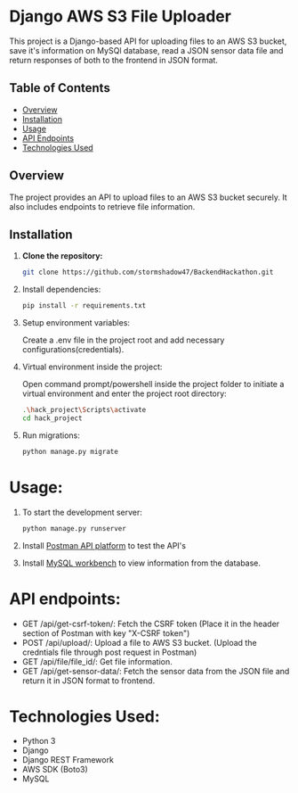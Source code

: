 
# Django AWS S3 File Uploader

This project is a Django-based API for uploading files to an AWS S3 bucket, save it's information on MySQl database, read a JSON sensor data file and return responses of both to the frontend in JSON format.

## Table of Contents

- [Overview](#overview)
- [Installation](#installation)
- [Usage](#usage)
- [API Endpoints](#api-endpoints)
- [Technologies Used](#technologies-used)

## Overview

The project provides an API to upload files to an AWS S3 bucket securely. It also includes endpoints to retrieve file information.

## Installation

1. **Clone the repository:**
   ```bash
   git clone https://github.com/stormshadow47/BackendHackathon.git

2. Install dependencies:
   ```bash
   pip install -r requirements.txt
   
3. Setup environment variables:
   
   Create a .env file in the project root and add necessary configurations(credentials).

5. Virtual environment inside the project:
   
   Open command prompt/powershell inside the project folder to initiate a virtual environment and enter the project root directory:
    ```bash
    .\hack_project\Scripts\activate
    cd hack_project

6. Run migrations:
    ```bash
    python manage.py migrate

# Usage:

1. To start the development server:
   ```bash
   python manage.py runserver

2. Install [Postman API platform](https://www.postman.com/downloads/) to test the API's

3. Install [MySQL workbench](https://dev.mysql.com/downloads/workbench/) to view information from the database.

# API endpoints:

- GET /api/get-csrf-token/: Fetch the CSRF token (Place it in the header section of Postman with key "X-CSRF token")
- POST /api/upload/: Upload a file to AWS S3 bucket. (Upload the credntials file through post request in Postman)
- GET /api/file/file_id/: Get file information.
- GET /api/get-sensor-data/: Fetch the sensor data from the JSON file and return it in JSON format to frontend.

# Technologies Used:

- Python 3
- Django
- Django REST Framework
- AWS SDK (Boto3)
- MySQL
  


    
 





   
   


